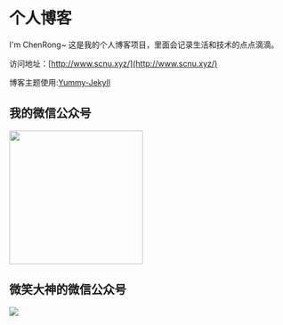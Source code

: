 # 个人博客

I'm ChenRong~ 这是我的个人博客项目，里面会记录生活和技术的点点滴滴。


访问地址：[http://www.scnu.xyz/](http://www.scnu.xyz/)


博客主题使用:[Yummy-Jekyll](https://github.com/DONGChuan/Yummy-Jekyll)


## 我的微信公众号

<img src=https://image-chenrong-public.oss-cn-shenzhen.aliyuncs.com/image/person/card.png width="240px" height="240px"></img>


## 微笑大神的微信公众号

![](http://www.ityouknow.com/assets/images/keeppuresmile_430.jpg)

